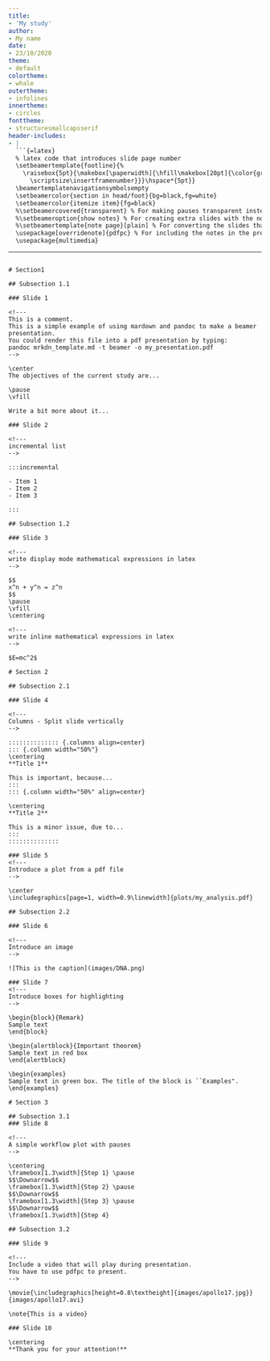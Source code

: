 ```yaml
---
title:
- 'My study'
author:
- My name
date:
- 23/10/2020
theme:
- default
colortheme:
- whale
outertheme:
- infolines
innertheme:
- circles
fonttheme:
- structuresmallcapsserif
header-includes:
- |
  ```{=latex}
  % latex code that introduces slide page number
  \setbeamertemplate{footline}{%
    \raisebox{5pt}{\makebox[\paperwidth]{\hfill\makebox[20pt]{\color{gray}
      \scriptsize\insertframenumber}}}\hspace*{5pt}}
  \beamertemplatenavigationsymbolsempty
  \setbeamercolor{section in head/foot}{bg=black,fg=white}
  \setbeamercolor{itemize item}{fg=black}
  %\setbeamercovered{transparent} % For making pauses transparent instead of invisible.
  %\setbeameroption{show notes} % For creating extra slides with the notes on them.
  %\setbeamertemplate{note page}[plain] % For converting the slides that include the notes into a plain format.
  \usepackage[overridenote]{pdfpc} % For including the notes in the presentation using pdfpc (not in extra slides).
  \usepackage{multimedia}
  ```
---
```

# Section1

## Subsection 1.1

### Slide 1

<!---
This is a comment.
This is a simple example of using mardown and pandoc to make a beamer presentation.
You could render this file into a pdf presentation by typing:
pandoc mrkdn_template.md -t beamer -o my_presentation.pdf
-->

\center
The objectives of the current study are...

\pause
\vfill

Write a bit more about it...

### Slide 2

<!---
incremental list
-->

:::incremental

- Item 1
- Item 2
- Item 3

:::

## Subsection 1.2

### Slide 3

<!---
write display mode mathematical expressions in latex
-->

$$
x^n + y^n = z^n
$$
\pause
\vfill
\centering

<!---
write inline mathematical expressions in latex
-->

$E=mc^2$

# Section 2

## Subsection 2.1

### Slide 4

<!---
Columns - Split slide vertically
-->

:::::::::::::: {.columns align=center}
::: {.column width="50%"}
\centering
**Title 1**

This is important, because...
:::
::: {.column width="50%" align=center}

\centering
**Title 2**

This is a minor issue, due to...
:::
::::::::::::::

### Slide 5
<!---
Introduce a plot from a pdf file
-->

\center
\includegraphics[page=1, width=0.9\linewidth]{plots/my_analysis.pdf}

## Subsection 2.2

### Slide 6

<!---
Introduce an image
-->

![This is the caption](images/DNA.png)

### Slide 7
<!---
Introduce boxes for highlighting
-->

\begin{block}{Remark}
Sample text
\end{block}

\begin{alertblock}{Important theorem}
Sample text in red box
\end{alertblock}

\begin{examples}
Sample text in green box. The title of the block is ``Examples".
\end{examples}

# Section 3

## Subsection 3.1
### Slide 8

<!---
A simple workflow plot with pauses
-->

\centering
\framebox[1.3\width]{Step 1} \pause
$$\Downarrow$$
\framebox[1.3\width]{Step 2} \pause
$$\Downarrow$$
\framebox[1.3\width]{Step 3} \pause
$$\Downarrow$$
\framebox[1.3\width]{Step 4}

## Subsection 3.2

### Slide 9

<!---
Include a video that will play during presentation.
You have to use pdfpc to present.
-->

\movie{\includegraphics[height=0.8\textheight]{images/apollo17.jpg}}{images/apollo17.avi}

\note{This is a video}

### Slide 10

\centering
**Thank you for your attention!**
